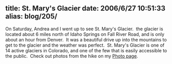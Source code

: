 title: St. Mary's Glacier
date: 2006/6/27 10:51:33
alias: blog/205/
---
On Saturday, Andrea and I went up to see St. Mary's Glacier.  the glacier is located about 6 miles north of Idaho Springs on Fall River Road, and is only about an hour from Denver.  It was a beautiful drive up into the mountains to get to the glacier and the weather was perfect.  St. Mary's Glacier is one of 14 active glaciers in Colorado, and one of the few that is easily accessible to the public.  Check out photos from the hike on my [Photo page](Photo.aspx).